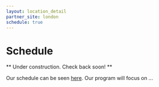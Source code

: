 ```yaml
---
layout: location_detail
partner_site: london
schedule: true
---
```


# Schedule

** Under construction. Check back soon! **

Our schedule can be seen [here](https://www.google.com). Our program will focus on ...
